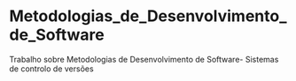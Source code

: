 # Metodologias_de_Desenvolvimento_de_Software
Trabalho sobre Metodologias de Desenvolvimento de Software- Sistemas de controlo de versões
